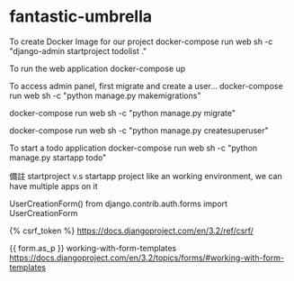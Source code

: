 # fantastic-umbrella
To create Docker Image for our project
docker-compose run web sh -c "django-admin startproject todolist ."

To run the web application
docker-compose up

To access admin panel, first migrate and create a user...
docker-compose run web sh -c "python manage.py makemigrations"

docker-compose run web sh -c "python manage.py migrate"

docker-compose run web sh -c "python manage.py createsuperuser"

To start a todo application
docker-compose run web sh -c "python manage.py startapp todo"


備註
startproject v.s startapp
project like an working environment, we can have multiple apps on it


UserCreationForm() 
from django.contrib.auth.forms import UserCreationForm

{% csrf_token %}
https://docs.djangoproject.com/en/3.2/ref/csrf/


 {{ form.as_p }} 
working-with-form-templates
https://docs.djangoproject.com/en/3.2/topics/forms/#working-with-form-templates

